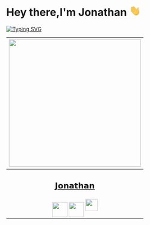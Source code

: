 <h1>Hey there,I'm Jonathan <img src="https://raw.githubusercontent.com/ABSphreak/ABSphreak/master/gifs/Hi.gif" width="30px"></h1>


[![Typing SVG](https://readme-typing-svg.herokuapp.com?color=66FF00&lines=-%3E+I+am+Jonathan;-%3E+I+love+programming+🦾.;-%3E+I+m+developing+bots.;-%3E+Github+Student)](https://git.io/typing-svg)

| <a href="https://t.me/I_hate_you_forever_7"><img src="https://te.legra.ph/file/258c486048e403b490711.jpg" width="350px" height="340px" /></a> |
|:-----------------------------------------------------------------------------------------------------------------------------------:|
|      <h2 align="center"> [𝗝𝗼𝗻𝗮𝘁𝗵𝗮𝗻](https://t.me/I_hate_you_forever_7) </h2>                                           |
| <a href="https://t.me/I_hate_you_forever_7"><img align="center" src="https://cdn4.iconfinder.com/data/icons/logos-and-brands/512/335_Telegram_logo-256.png" width="40px" height="40px"></a> <a href="https://github.com/DarkSkull93"><img align="center" src="https://te.legra.ph/file/258c486048e403b490711.jpg" width="40px" height="40px"></a> <a href="https://github.com/DarkSkull93"><img src="https://cdn.iconscout.com/icon/free/png-256/github-108-438008.png" width="32px" height="32px"></a> | 
